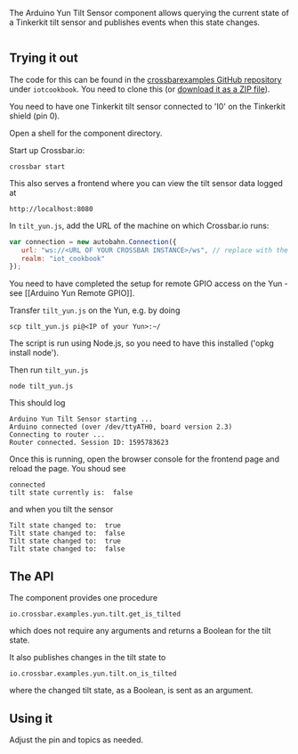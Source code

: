 The Arduino Yun Tilt Sensor component allows querying the current state of a Tinkerkit tilt sensor and publishes events when this state changes.

<div class="topimage_container">
   <img class="topimage" src="../../static/img/iotcookbook/tilt_arduino_yun.jpg" alt="">   
</div>

## Trying it out

The code for this can be found in the [crossbarexamples GitHub repository](https://github.com/crossbario/crossbarexamples) under `iotcookbook`. You need to clone this (or [download it as a ZIP file](https://github.com/crossbario/crossbarexamples/archive/master.zip)).

You need to have one Tinkerkit tilt sensor connected to 'I0' on the Tinkerkit shield (pin 0).

Open a shell for the component directory. 

Start up Crossbar.io:

```shell
crossbar start
```

This also serves a frontend where you can view the tilt sensor data logged at

```
http://localhost:8080
```

In `tilt_yun.js`, add the URL of the machine on which Crossbar.io runs:

```javascript
var connection = new autobahn.Connection({
   url: "ws://<URL OF YOUR CROSSBAR INSTANCE>/ws", // replace with the url of your crossbar instance
   realm: "iot_cookbook"
});
```

You need to have completed the setup for remote GPIO access on the Yun - see [[Arduino Yun Remote GPIO]]. 

Transfer `tilt_yun.js` on the Yun, e.g. by doing 

```console
scp tilt_yun.js pi@<IP of your Yun>:~/
```

The script is run using Node.js, so you need to have this installed ('opkg install node').

Then run `tilt_yun.js` 

```shell
node tilt_yun.js
```

This should log

```
Arduino Yun Tilt Sensor starting ...
Arduino connected (over /dev/ttyATH0, board version 2.3)
Connecting to router ...
Router connected. Session ID: 1595783623
```

Once this is running, open the browser console for the frontend page and reload the page. You shoud see 

```
connected
tilt state currently is:  false
```

and when you tilt the sensor

```
Tilt state changed to:  true
Tilt state changed to:  false
Tilt state changed to:  true
Tilt state changed to:  false
```

## The API

The component provides one procedure

```
io.crossbar.examples.yun.tilt.get_is_tilted
```

which does not require any arguments and returns a Boolean for the tilt state.

It also publishes changes in the tilt state to

```
io.crossbar.examples.yun.tilt.on_is_tilted
```

where the changed tilt state, as a Boolean, is sent as an argument.

## Using it

Adjust the pin and topics as needed.